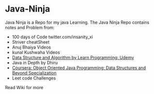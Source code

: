# Java-Ninja
Java Ninja is a Repo for my java Learning.
The Java Ninja Repo contains notes and Problem from:
- 100 days of Code twitter.com/insanity_xi
- Striver cheatSheet
- Anuj Bhaiya Videos
- kunal Kushwaha Videos 
- [Data Structure and Algorithm by Learn Programming: Udemy](udemy.com) 
- Java in Depth by Dhiru  
- [Coursera: Object Oriented Java Programming: Data Structures and Beyond Specialization](https://www.coursera.org/specializations/java-object-oriented)
-  Leet code Challenges



Read Wiki for more 
